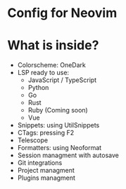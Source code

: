 # Config for Neovim

# What is inside?

- Colorscheme: OneDark
- LSP ready to use:
    - JavaScript / TypeScript
    - Python
    - Go
    - Rust
    - Ruby (Coming soon)
    - Vue
- Snippets: using UtilSnippets
- CTags: pressing F2
- Telescope
- Formatters: using Neoformat
- Session managment with autosave
- Git integrations
- Project managment
- Plugins managment

